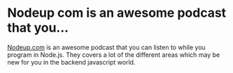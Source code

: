 # Nodeup com is an awesome podcast that you...
[Nodeup.com](http://nodeup.com) is an awesome podcast that you can listen to while you program in Node.js. They covers a lot of the different areas which may be new for you in the backend javascript world.
